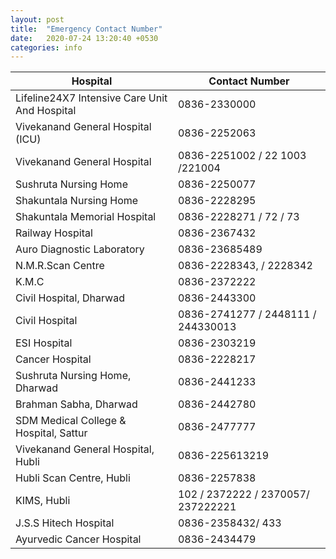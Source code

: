 ```yaml
---
layout: post
title:  "Emergency Contact Number"
date:   2020-07-24 13:20:40 +0530
categories: info
---
```


| Hospital  | Contact Number |
| ------------- | ------------- |
|Lifeline24X7 Intensive Care Unit And Hospital|0836-2330000|
|Vivekanand General Hospital (ICU) |0836-2252063|
|Vivekanand General Hospital|0836-2251002 / 22 1003 /221004|
|Sushruta Nursing Home|0836-2250077|
|Shakuntala Nursing Home|0836-2228295|
|Shakuntala Memorial Hospital|0836-2228271 / 72 / 73|
|Railway Hospital     |0836-2367432|
|Auro Diagnostic Laboratory|0836-23685489|
| N.M.R.Scan Centre|0836-2228343, / 2228342|
|K.M.C|0836-2372222|
|Civil Hospital, Dharwad |0836-2443300|
|Civil Hospital|0836-2741277 / 2448111 / 244330013|
|ESI Hospital|0836-2303219|
|Cancer Hospital|0836-2228217|
|Sushruta Nursing Home, Dharwad|0836-2441233|
|Brahman Sabha, Dharwad|0836-2442780|
|SDM Medical College & Hospital, Sattur|0836-2477777|
|Vivekanand General Hospital, Hubli|0836-225613219|
|Hubli Scan Centre, Hubli|0836-2257838|
|KIMS, Hubli|102 / 2372222 / 2370057/ 237222221|
|J.S.S Hitech Hospital  |0836-2358432/ 433|
|Ayurvedic Cancer Hospital|0836-2434479|
